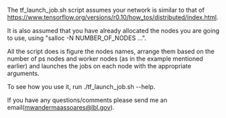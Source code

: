The tf_launch_job.sh script assumes your network is similar to that of https://www.tensorflow.org/versions/r0.10/how_tos/distributed/index.html.

It is also assumed that you have already allocated the nodes you are going to use, using "salloc -N NUMBER_OF_NODES ...".

All the script does is figure the nodes names, arrange them based on the number of ps nodes and worker nodes (as in the example mentioned earlier) and launches the jobs on each node with the appropriate arguments.

To see how you use it, run ./tf_launch_job.sh --help.

If you have any questions/comments please send me an email(mwandermaassoares@lbl.gov).
